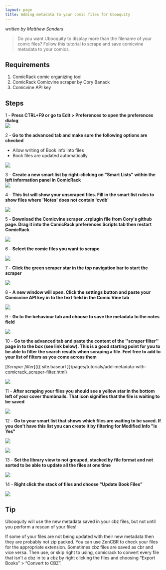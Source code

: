 ```yaml
---
layout: page
title: Adding metadata to your comic files for Ubooquity
---
```


_written by Matthew Sanders_

> Do you want Ubooquity to display more than the filename of your comic files?
Follow this tutorial to scrape and save comicvine metadata to your comics.

## Requirements

1. ComicRack comic organizing tool
2. ComicRack Comicvine scraper by Cory Banack
3. Comicvine API key

## Steps

1 - **Press CTRL+F9 or go to Edit > Preferences to open the preferences dialog**  
![]({{site.baseurl}}/assets/images/metadata-comicrack/2016-01-04_16_41_35-.png)

2 - **Go to the advanced tab and make sure the following options are checked**  

* Allow writing of Book info into files
* Book files are updated automatically

![]({{site.baseurl}}/assets/images/metadata-comicrack/2016-01-04_16_28_15-comicrack.png)

3 - **Create a new smart list by right-clicking on "Smart Lists" within the left information panel in ComicRack**  
![]({{site.baseurl}}/assets/images/metadata-comicrack/2016-01-04_15_31_43-.png)


4 - **This list will show your unscraped files. Fill in the smart list rules to show files where 'Notes' does not contain 'cvdb'**  

![]({{site.baseurl}}/assets/images/metadata-comicrack/2016-01-04_15_31_13-comicrack.png)

5 - **Download the Comicvine scraper .crplugin file from Cory's github page. Drag it into the ComicRack preferences Scripts tab then restart ComicRack**  

![]({{site.baseurl}}/assets/images/metadata-comicrack/2016-01-04_16_27_21-comicrack.png)

6 - **Select the comic files you want to scrape**  

![]({{site.baseurl}}/assets/images/metadata-comicrack/2016-01-04_15_33_00-comicrack.png)

7 - **Click the green scraper star in the top navigation bar to start the scraper**  

![]({{site.baseurl}}/assets/images/metadata-comicrack/2016-01-04_15_33_20-comicrack.png)

8 - **A new window will open. Click the settings button and paste your Comicvine API key in to the text field in the Comic Vine tab**  

![]({{site.baseurl}}/assets/images/metadata-comicrack/2016-01-04_15_34_20-comicrack.png)

9 - **Go to the behaviour tab and choose to save the metadata to the notes field**  

![]({{site.baseurl}}/assets/images/metadata-comicrack/2016-01-04_15_34_51-comicrack.png)

10 - **Go to the advanced tab and paste the content of the ''scraper filter'' page in to the box (see link below). This is a good starting point for you to be able to filter the search results when scraping a file. Feel free to add to your list of filters as you come across them**  

[*Scraper filter*]({{ site.baseurl }}/pages/tutorials/add-metadata-with-comicrack_scraper-filter.html)

![]({{site.baseurl}}/assets/images/metadata-comicrack/2016-01-04_15_35_30-comicrack.png)



11 - **After scraping your files you should see a yellow star in the bottom left of your cover thumbnails. That icon signifies that the file is waiting to be saved**  

![]({{site.baseurl}}/assets/images/metadata-comicrack/2016-01-04_15_36_27-comicrack.png)

12 - **Go to your smart list that shows which files are waiting to be saved. If you don't have this list you can create it by filtering for Modified Info "is Yes"**  

![]({{site.baseurl}}/assets/images/metadata-comicrack/2016-01-04_15_36_53-comicrack.png)

![]({{site.baseurl}}/assets/images/metadata-comicrack/2016-01-04_17_10_16-comicrack.png)

13 - **Set the library view to not grouped, stacked by file format and not sorted to be able to update all the files at one time**  

![]({{site.baseurl}}/assets/images/metadata-comicrack/2016-01-04_15_37_06-comicrack.png)

14 - **Right click the stack of files and choose "Update Book Files"**  

![]({{site.baseurl}}/assets/images/metadata-comicrack/2016-01-04_15_37_19-comicrack.png)

## Tip

Ubooquity will use the new metadata saved in your cbz files, but not until you perform a rescan of your files!

If some of your files are not being updated with their new metadata then they are probably not zip packed. You can use ZenCBR to check your files for the appropriate extension. Sometimes cbz files are saved as cbr and vice versa. Then use, or skip right to using, comicrack to convert every file that isn't a cbz in to a cbz by right clicking the files and choosing “Export Books” > “Convert to CBZ”.



